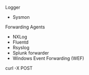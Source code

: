 Logger 
- Sysmon

Forwarding Agents
- NXLog
- Fluentd 
- Rsyslog
- Splunk forwarder
- Windows Event Forwarding (WEF)

curl -X POST 
